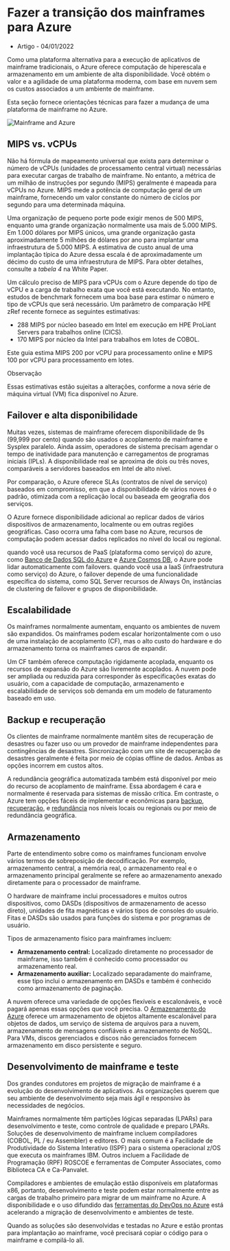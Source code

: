 # Fazer a transição dos mainframes para Azure

- Artigo - 04/01/2022

  

Como uma plataforma alternativa para a execução de aplicativos de mainframe tradicionais, o Azure oferece computação de hiperescala e armazenamento em um ambiente de alta disponibilidade. Você obtém o valor e a agilidade de uma plataforma moderna, com base em nuvem sem os custos associados a um ambiente de mainframe.

Esta seção fornece orientações técnicas para fazer a mudança de uma plataforma de mainframe no Azure.

![Mainframe and Azure](https://docs.microsoft.com/pt-br/azure/cloud-adoption-framework/_images/mainframe-migration/make-the-switch.png)

## MIPS vs. vCPUs

Não há fórmula de mapeamento universal que exista para determinar o número de vCPUs (unidades de processamento central virtual) necessárias para executar cargas de trabalho de mainframe. No entanto, a métrica de um milhão de instruções por segundo (MIPS) geralmente é mapeada para vCPUs no Azure. MIPS mede a potência de computação geral de um mainframe, fornecendo um valor constante do número de ciclos por segundo para uma determinada máquina.

Uma organização de pequeno porte pode exigir menos de 500 MIPS, enquanto uma grande organização normalmente usa mais de 5.000 MIPS. Em 1.000 dólares por MIPS únicos, uma grande organização gasta aproximadamente 5 milhões de dólares por ano para implantar uma infraestrutura de 5.000 MIPS. A estimativa de custo anual de uma implantação típica do Azure dessa escala é de aproximadamente um décimo do custo de uma infraestrutura de MIPS. Para obter detalhes, consulte a *tabela 4* na White Paper.

Um cálculo preciso de MIPS para vCPUs com o Azure depende do tipo de vCPU e a carga de trabalho exata que você está executando. No entanto, estudos de benchmark fornecem uma boa base para estimar o número e tipo de vCPUs que será necessário. Um parâmetro de comparação HPE zRef recente fornece as seguintes estimativas:

- 288 MIPS por núcleo baseado em Intel em execução em HPE ProLiant Servers para trabalhos online (CICS).
- 170 MIPS por núcleo da Intel para trabalhos em lotes de COBOL.

Este guia estima MIPS 200 por vCPU para processamento online e MIPS 100 por vCPU para processamento em lotes.

 Observação

Essas estimativas estão sujeitas a alterações, conforme a nova série de máquina virtual (VM) fica disponível no Azure.

## Failover e alta disponibilidade

Muitas vezes, sistemas de mainframe oferecem disponibilidade de 9s (99,999 por cento) quando são usados o acoplamento de mainframe e Sysplex paralelo. Ainda assim, operadores de sistema precisam agendar o tempo de inatividade para manutenção e carregamentos de programas iniciais (IPLs). A disponibilidade real se aproxima de dois ou três noves, comparáveis a servidores baseados em Intel de alto nível.

Por comparação, o Azure oferece SLAs (contratos de nível de serviço) baseados em compromisso, em que a disponibilidade de vários noves é o padrão, otimizada com a replicação local ou baseada em geografia dos serviços.

O Azure fornece disponibilidade adicional ao replicar dados de vários dispositivos de armazenamento, localmente ou em outras regiões geográficas. Caso ocorra uma falha com base no Azure, recursos de computação podem acessar dados replicados no nível do local ou regional.

quando você usa recursos de PaaS (plataforma como serviço) do azure, como [Banco de Dados SQL do Azure](https://docs.microsoft.com/pt-br/azure/azure-sql/database/sql-database-paas-overview) e [Azure Cosmos DB](https://docs.microsoft.com/pt-br/azure/cosmos-db/introduction), o Azure pode lidar automaticamente com failovers. quando você usa a IaaS (infraestrutura como serviço) do Azure, o failover depende de uma funcionalidade específica do sistema, como SQL Server recursos de Always On, instâncias de clustering de failover e grupos de disponibilidade.

## Escalabilidade

Os mainframes normalmente aumentam, enquanto os ambientes de nuvem são expandidos. Os mainframes podem escalar horizontalmente com o uso de uma instalação de acoplamento (CF), mas o alto custo do hardware e do armazenamento torna os mainframes caros de expandir.

Um CF também oferece computação rigidamente acoplada, enquanto os recursos de expansão do Azure são livremente acoplados. A nuvem pode ser ampliada ou reduzida para corresponder às especificações exatas do usuário, com a capacidade de computação, armazenamento e escalabilidade de serviços sob demanda em um modelo de faturamento baseado em uso.

## Backup e recuperação

Os clientes de mainframe normalmente mantêm sites de recuperação de desastres ou fazer uso ou um provedor de mainframe independentes para contingências de desastres. Sincronização com um site de recuperação de desastres geralmente é feita por meio de cópias offline de dados. Ambas as opções incorrem em custos altos.

A redundância geográfica automatizada também está disponível por meio do recurso de acoplamento de mainframe. Essa abordagem é cara e normalmente é reservada para sistemas de missão crítica. Em contraste, o Azure tem opções fáceis de implementar e econômicas para [backup](https://docs.microsoft.com/pt-br/azure/backup/backup-overview), [recuperação](https://docs.microsoft.com/pt-br/azure/site-recovery/site-recovery-overview), e [redundância](https://docs.microsoft.com/pt-br/azure/storage/common/storage-redundancy) nos níveis locais ou regionais ou por meio de redundância geográfica.

## Armazenamento

Parte de entendimento sobre como os mainframes funcionam envolve vários termos de sobreposição de decodificação. Por exemplo, armazenamento central, a memória real, o armazenamento real e o armazenamento principal geralmente se refere ao armazenamento anexado diretamente para o processador de mainframe.

O hardware de mainframe inclui processadores e muitos outros dispositivos, como DASDs (dispositivos de armazenamento de acesso direto), unidades de fita magnéticas e vários tipos de consoles do usuário. Fitas e DASDs são usados para funções do sistema e por programas de usuário.

Tipos de armazenamento físico para mainframes incluem:

- **Armazenamento central:** Localizado diretamente no processador de mainframe, isso também é conhecido como processador ou armazenamento real.
- **Armazenamento auxiliar:** Localizado separadamente do mainframe, esse tipo inclui o armazenamento em DASDs e também é conhecido como armazenamento de paginação.

A nuvem oferece uma variedade de opções flexíveis e escalonáveis, e você pagará apenas essas opções que você precisa. O [Armazenamento do Azure](https://docs.microsoft.com/pt-br/azure/storage/common/storage-introduction) oferece um armazenamento de objetos altamente escalonável para objetos de dados, um serviço de sistema de arquivos para a nuvem, armazenamento de mensagens confiáveis e armazenamento de NoSQL. Para VMs, discos gerenciados e discos não gerenciados fornecem armazenamento em disco persistente e seguro.

## Desenvolvimento de mainframe e teste

Dos grandes condutores em projetos de migração de mainframe é a evolução do desenvolvimento de aplicativos. As organizações querem que seu ambiente de desenvolvimento seja mais ágil e responsivo às necessidades de negócios.

Mainframes normalmente têm partições lógicas separadas (LPARs) para desenvolvimento e teste, como controle de qualidade e preparo LPARs. Soluções de desenvolvimento de mainframe incluem compiladores (COBOL, PL / eu Assembler) e editores. O mais comum é a Facilidade de Produtividade do Sistema Interativo (ISPF) para o sistema operacional z/OS que executa os mainframes IBM. Outros incluem a Facilidade de Programação (RPF) ROSCOE e ferramentas de Computer Associates, como Biblioteca CA e Ca-Panvalet.

Compiladores e ambientes de emulação estão disponíveis em plataformas x86, portanto, desenvolvimento e teste podem estar normalmente entre as cargas de trabalho primeiro para migrar de um mainframe no Azure. A disponibilidade e o uso difundido das [ferramentas do DevOps no Azure](https://azure.microsoft.com/solutions/devops/) está acelerando a migração de desenvolvimento e ambientes de teste.

Quando as soluções são desenvolvidas e testadas no Azure e estão prontas para implantação ao mainframe, você precisará copiar o código para o mainframe e compilá-lo ali.